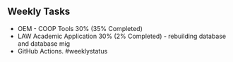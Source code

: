 ## Weekly Tasks
-   OEM - COOP Tools 30% (35% Completed)
-   LAW Academic Application 30%  (2% Completed) - rebuilding database and database mig
-   GitHub Actions.
#weeklystatus
